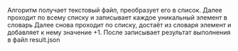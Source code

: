 Алгоритм получает текстовый файл, преобразует его в список.
Далее проходит по всему списку и записывает каждое уникальный элемент в словарь
Далее снова проходит по списку, достаёт из словаря элемент и добавляет к нему значение +1.
После записывает результат выполнения в файл result.json
